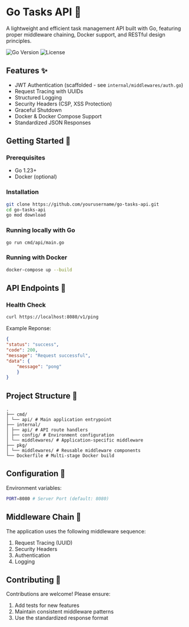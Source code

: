 # Go Tasks API 🚀

A lightweight and efficient task management API built with Go, featuring proper middleware chaining, Docker support, and RESTful design principles.

![Go Version](https://img.shields.io/badge/go-1.23.6-blue.svg)
![License](https://img.shields.io/badge/license-MIT-green.svg)

## Features ✨

- JWT Authentication (scaffolded - see `internal/middlewares/auth.go`)
- Request Tracing with UUIDs
- Structured Logging
- Security Headers (CSP, XSS Protection)
- Graceful Shutdown
- Docker & Docker Compose Support
- Standardized JSON Responses

## Getting Started 🏁

### Prerequisites
- Go 1.23+
- Docker (optional)

### Installation
```bash
git clone https://github.com/yourusername/go-tasks-api.git
cd go-tasks-api
go mod download
```

### Running locally with Go
```bash
go run cmd/api/main.go
```

### Running with Docker
```bash
docker-compose up --build
```

## API Endpoints 📡

### Health Check
```bash
curl https://localhost:8080/v1/ping
```

Example Reponse:
```json
{
"status": "success",
"code": 200,
"message": "Request successful",
"data": {
    "message": "pong"
    }
}
```

## Project Structure 📂
```
.
├── cmd/
│ └── api/ # Main application entrypoint
├── internal/
│ ├── api/ # API route handlers
│ ├── config/ # Environment configuration
│ └── middlewares/ # Application-specific middleware
├── pkg/
│ └── middlewares/ # Reusable middleware components
└── Dockerfile # Multi-stage Docker build
```

## Configuration 🔧
Environment variables:
```bash
PORT=8080 # Server Port (default: 8080)
```

## Middleware Chain 🔗
The application uses the following middleware sequence:
1. Request Tracing (UUID)
2. Security Headers
3. Authentication
4. Logging

## Contributing 🤝
Contributions are welcome! Please ensure:
1. Add tests for new features
2. Maintain consistent middleware patterns
3. Use the standardized response format